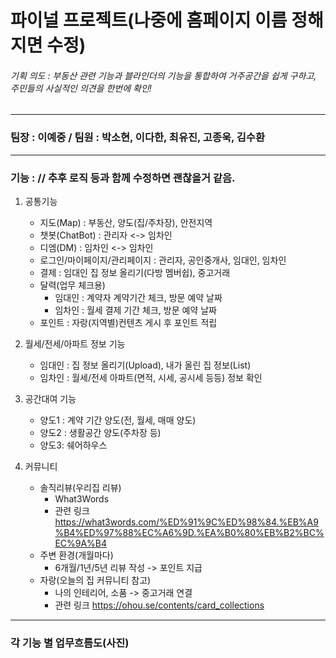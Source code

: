 # 파이널 프로젝트(나중에 홈페이지 이름 정해지면 수정)
###### 기획 의도 : 부동산 관련 기능과 블라인더의 기능을 통합하여 거주공간을 쉽게 구하고, 주민들의 사실적인 의견을 한번에 확인!
- - -
### 팀장 : 이예중 / 팀원 : 박소현, 이다한, 최유진, 고종욱, 김수환
- - - 

### 기능 : // 추후 로직 등과 함께 수정하면 괜찮을거 같음.
1. 공통기능 
    * 지도(Map) : 부동산, 양도(집/주차장), 안전지역
    * 챗봇(ChatBot) : 관리자 <-> 임차인
    * 디엠(DM) : 임차인 <-> 임차인
    * 로그인/마이페이지/관리페이지 : 관리자, 공인중개사, 임대인, 임차인
    * 결제 : 임대인 집 정보 올리기(다방 멤버쉽), 중고거래
    * 달력(업무 체크용)
        * 임대인 : 계약자 계약기간 체크, 방문 예약 날짜
        * 임차인 : 월세 결제 기간 체크, 방문 예약 날짜
    * 포인트 : 자랑(지역별)컨텐츠 게시 후 포인트 적립

2. 월세/전세/아파트 정보 기능
    * 임대인 : 집 정보 올리기(Upload), 내가 올린 집 정보(List)
    * 임차인 : 월세/전세 아파트(면적, 시세, 공시세 등등) 정보 확인

3. 공간대여 기능 
    * 양도1 : 계약 기간 양도(전, 월세, 매매 양도)
    * 양도2 : 생활공간 양도(주차장 등)
    * 양도3: 쉐어하우스

4. 커뮤니티
    * 솔직리뷰(우리집 리뷰)
        * What3Words
        * 관련 링크<https://what3words.com/%ED%91%9C%ED%98%84.%EB%A9%B4%ED%97%88%EC%A6%9D.%EA%B0%80%EB%B2%BC%EC%9A%B4> 
    * 주변 환경(개월마다)
        * 6개월/1년/5년 리뷰 작성 -> 포인트 지급
    * 자랑(오늘의 집 커뮤니티 참고)
        * 나의 인테리어, 소품 -> 중고거래 연결
        * 관련 링크 <https://ohou.se/contents/card_collections>

- - -

### 각 기능 별 업무흐름도(사진)
